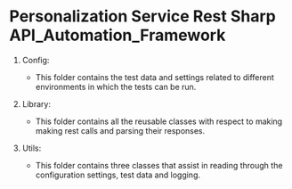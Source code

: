 # **Personalization Service Rest Sharp API_Automation_Framework**

1.  Config:
    - This folder contains the test data and settings related to different environments in which the tests can be run.

2.  Library:
    - This folder contains all the reusable classes with respect to making making rest calls and parsing their responses.

3.  Utils:
    - This folder contains three classes that assist in reading through the configuration settings, test data and logging.
